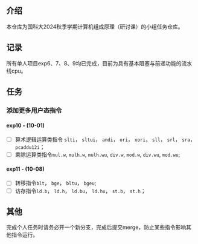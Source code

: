 ## 介绍
本仓库为国科大2024秋季学期计算机组成原理（研讨课）的小组任务仓库。

## 记录
所有单人项目exp6、7、8、9均已完成，目前为具有基本阻塞与前递功能的流水线cpu。

## 任务

### 添加更多用户态指令
#### exp10   - (10-01)
- [ ]  算术逻辑运算类指令 `slti`， `sltui`， `andi`， `ori`， `xori`， `sll`， `srl`， `sra`， `pcaddu12i`；
- [ ]  乘除运算类指令`mul.w`, `mulh.w`, `mulh.wu`, `div.w`, `mod.w`, `div.wu`, `mod.wu`;
#### exp11   - (10-08)
- [ ]  转移指令`blt`， `bge`， `bltu`， `bgeu`;
- [ ]  访存指令`ld.b`， `ld.h`， `ld.bu`， `ld.hu`， `st.b`， `st.h`；

## 其他
完成个人任务时请务必开一个新分支，完成后提交merge，防止某些指令影响其他指令运行。
